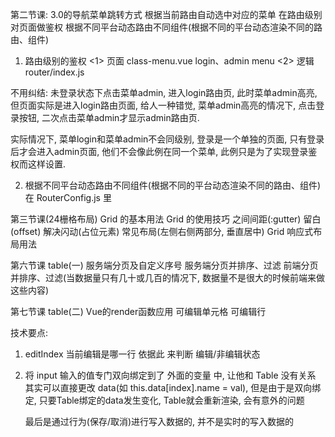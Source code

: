 第二节课:
3.0的导航菜单跳转方式
根据当前路由自动选中对应的菜单
在路由级别对页面做鉴权
根据不同平台动态路由不同组件(根据不同的平台动态渲染不同的路由、组件)

1. 路由级别的鉴权
<1> 页面 class-menu.vue
      login、admin menu
<2> 逻辑 router/index.js

不用纠结: 
  未登录状态下点击菜单admin, 进入login路由页, 此时菜单admin高亮, 但页面实际是进入login路由页面, 给人一种错觉, 菜单admin高亮的情况下, 点击登录按钮, 二次点击菜单admin才显示admin路由页.

  实际情况下, 菜单login和菜单admin不会同级别, 登录是一个单独的页面, 只有登录后才会进入admin页面, 他们不会像此例在同一个菜单, 此例只是为了实现登录鉴权而这样设置.

2. 根据不同平台动态路由不同组件(根据不同的平台动态渲染不同的路由、组件)
在 RouterConfig.js 里

第三节课(24栅格布局)
Grid 的基本用法
Grid 的使用技巧
  之间间距(:gutter) 留白(offset) 解决闪动(占位元素) 常见布局(左侧右侧两部分, 垂直居中)
Grid 响应式布局用法


第六节课 table(一)
服务端分页及自定义序号
服务端分页并排序、过滤
前端分页并排序、过滤(当数据量只有几十或几百的情况下, 数据量不是很大的时候前端来做这些内容)




第七节课 table(二) Vue的render函数应用
可编辑单元格
可编辑行

技术要点:
1. editIndex 当前编辑是哪一行
   依据此 来判断 编辑/非编辑状态
2. 将 input 输入的值专门双向绑定到了 外面的变量 中, 让他和 Table 没有关系
   其实可以直接更改 data(如 this.data[index].name = val), 但是由于是双向绑定, 只要Table绑定的data发生变化, Table就会重新渲染, 会有意外的问题

   最后是通过行为(保存/取消)进行写入数据的, 并不是实时的写入数据的
